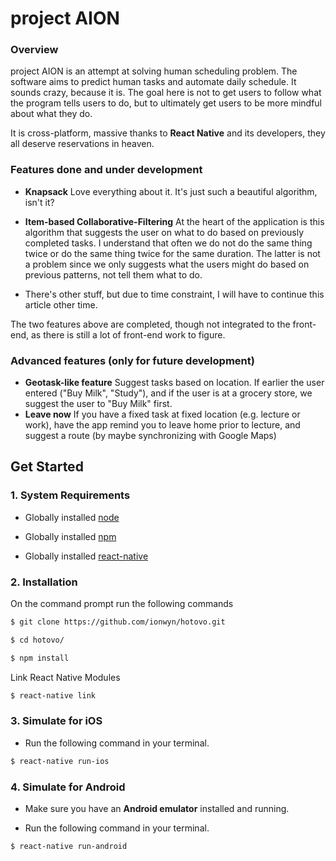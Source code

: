 # project AION

### Overview
project AION is an attempt at solving human scheduling problem.  The software aims to predict human tasks and automate daily schedule.  It sounds crazy, because it is.  The goal here is not to get users to follow what the program tells users to do, but to ultimately get users to be more mindful about what they do.

It is cross-platform, massive thanks to **React Native** and its developers, they all deserve reservations in heaven.

### Features done and under development
* __Knapsack__
Love everything about it.  It's just such a beautiful algorithm, isn't it?
* __Item-based Collaborative-Filtering__
At the heart of the application is this algorithm that suggests the user on what to do based on previously completed tasks.  I understand that often we do not do the same thing twice or do the same thing twice for the same duration.  The latter is not a problem since we only suggests what the users might do based on previous patterns, not tell them what to do.

* There's other stuff, but due to time constraint, I will have to continue this article other time.

The two features above are completed, though not integrated to the front-end, as there is still a lot of front-end work to figure.

### Advanced features (only for future development)
* __Geotask-like feature__
Suggest tasks based on location.  If earlier the user entered ("Buy Milk", "Study"), and if the user is at a grocery store, we suggest the user to "Buy Milk" first.
* __Leave now__
If you have a fixed task at fixed location (e.g. lecture or work), have the app remind you to leave home prior to lecture, and suggest a route (by maybe synchronizing with Google Maps)


## Get Started

### 1. System Requirements

* Globally installed [node](https://nodejs.org/en/)

* Globally installed [npm](https://www.npmjs.org/)

* Globally installed [react-native](https://facebook.github.io/react-native/docs/getting-started.html)



### 2. Installation

On the command prompt run the following commands

```sh
$ git clone https://github.com/ionwyn/hotovo.git

$ cd hotovo/

$ npm install
```

Link React Native Modules 

```sh
$ react-native link
```

### 3. Simulate for iOS


*	Run the following command in your terminal.

```sh
$ react-native run-ios
```

### 4. Simulate for Android

*	Make sure you have an **Android emulator** installed and running.

*	Run the following command in your terminal.

```sh
$ react-native run-android
```
